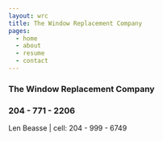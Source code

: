 ```yaml
---
layout: wrc
title: The Window Replacement Company
pages:
  - home
  - about
  - resume
  - contact
---
```


### The Window Replacement Company
### 204 - 771 - 2206
Len Beasse | cell: 204 - 999 - 6749